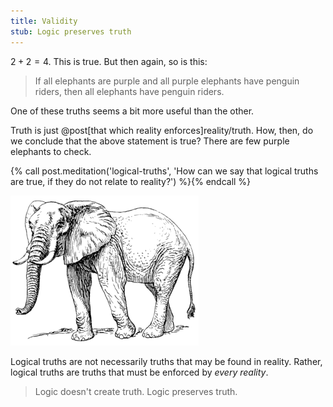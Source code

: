 ```yaml
---
title: Validity
stub: Logic preserves truth
---
```

$2 + 2 = 4$. This is true. But then again, so is this:

> If all elephants are purple and all purple elephants have penguin riders, then all elephants have penguin riders.

One of these truths seems a bit more useful than the other.

Truth is just @post[that which reality enforces]reality/truth. How, then, do we conclude that the above statement is true? There are few purple elephants to check.

{% call post.meditation('logical-truths', 'How can we say that logical truths are true, if they do not relate to reality?') %}{% endcall %}

![Elephant Sketch](/images/elephant-sketch.png)

Logical truths are not necessarily truths that may be found in reality. Rather, logical truths are truths that must be enforced by *every reality*.

> Logic doesn't create truth. Logic preserves truth.
